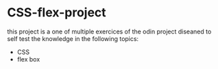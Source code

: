 # CSS-flex-project
this project is a one of multiple exercices of the odin project diseaned to self test the knowledge in the following topics:
- CSS
- flex box